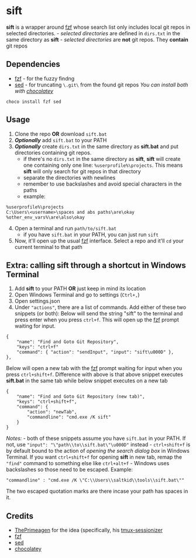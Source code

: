 # sift
**sift** is a wrapper around [fzf](https://github.com/junegunn/fzf) whose search list only includes local git repos in selected directories.
    - *selected directories* are defined in `dirs.txt` in the same directory as **sift**
    - *selected directories* are **not** git repos. They **contain** git repos

## Dependencies
- [fzf](https://github.com/junegunn/fzf) - for the fuzzy findng
- [sed](https://github.com/mbuilov/sed-windows) - for truncating `\.git\` from the found git repos
*You can install both with [chocolatey](https://chocolatey.org/)*
```
choco install fzf sed
```

## Usage
1. Clone the repo **OR** download `sift.bat`
2. ***Optionally*** add `sift.bat` to your PATH
3. ***Optionally*** create `dirs.txt` in the same directory as **sift.bat** and put directories containing git repos.
    - if there's no `dirs.txt` in the same directory as **sift**, **sift** will create one containing only one line: `%userprofile%\projects`. This means **sift** will only search for git repos in that directory
    - separate the directories with newlines
    - remember to use backslashes and avoid special characters in the paths
    - example:
```
%userprofile%\projects
C:\Users\<username>\spaces and abs paths\are\okay
%other_env_vars%\are\also\okay
```
4. Open a terminal and run `path/to/sift.bat`
    - if you have `sift.bat` in your PATH, you can just run `sift`
5. Now, it'll open up the usual [fzf](https://github.com/junegunn/fzf) interface. Select a repo and it'll `cd` your current terminal to that path

## Extra: calling sift through a shortcut in Windows Terminal
1. Add **sift** to your PATH **OR** just keep in mind its location
2. Open Windows Terminal and go to settings (`Ctrl+,`)
3. Open settings.json
4. Under `"actions"`, there are a list of commands. Add either of these two snippets (or both):
Below will send the string "sift" to the terminal and press enter when you press `ctrl+f`. This will open up the [fzf](https://github.com/junegunn/fzf) prompt waiting for input.
```
{
    "name": "Find and Goto Git Repository",
    "keys": "ctrl+f"
    "command": { "action": "sendInput", "input": "sift\u000D" },
},          
```
Below will open a new tab with the [fzf](https://github.com/junegunn/fzf) prompt waiting for input when you press `ctrl+shift+f`. Difference with above is that above snippet executes **sift.bat** in the same tab while below snippet executes on a new tab
```
{
    "name": "Find and Goto Git Repository (new tab)",
    "keys": "ctrl+shift+f",
    "command": {
        "action": "newTab",
        "commandline": "cmd.exe /K sift"
    }
}
```
*Notes:* 
    - both of these snippets assume you have `sift.bat` in your PATH. If not, use `"input": "\"path\\to\\sift.bat\"\u000D"` instead
    - `ctrl+shift+f` is by default bound to the action of *opening the search dialog box* in Windows Terminal. If you want `ctrl+shift+f` for opening **sift** in new tab, remap the `"find"` command to something else like `ctrl+alt+f`
    - Windows uses backslashes so those need to be escaped. Example:
```
"commandline" : "cmd.exe /K \"C:\\Users\\saltkid\\tools\\sift.bat\""
```
The two escaped quotation marks are there incase your path has spaces in it.

## Credits
- [ThePrimeagen](https://github.com/ThePrimeagen) for the idea (specifically, his [tmux-sessionizer](https://github.com/ThePrimeagen/.dotfiles/blob/master/bin/.local/scripts/tmux-sessionizer)
- [fzf](https://github.com/junegunn/fzf)
- [sed](https://github.com/mbuilov/sed-windows)
- [chocolatey](https://chocolatey.org/)

